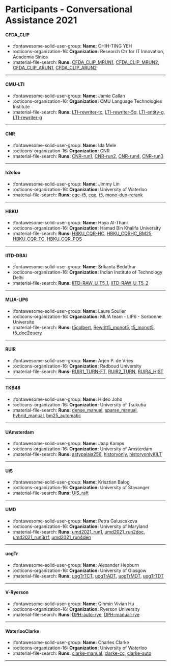 # Participants - Conversational Assistance 2021 

#### CFDA_CLIP
 - :fontawesome-solid-user-group: **Name:** CHIH-TING YEH
 - :octicons-organization-16: **Organization:** Research Ctr for IT Innovation, Academia Sinica
 - :material-file-search: **Runs:** [CFDA_CLIP_MRUN1](./runs.md#cfda_clip_mrun1), [CFDA_CLIP_MRUN2](./runs.md#cfda_clip_mrun2), [CFDA_CLIP_ARUN1](./runs.md#cfda_clip_arun1), [CFDA_CLIP_ARUN2](./runs.md#cfda_clip_arun2)

---
#### CMU-LTI
 - :fontawesome-solid-user-group: **Name:** Jamie Callan
 - :octicons-organization-16: **Organization:** CMU Language Technologies Institute
 - :material-file-search: **Runs:** [LTI-rewriter-tc](./runs.md#lti-rewriter-tc), [LTI-rewriter-5q](./runs.md#lti-rewriter-5q), [LTI-entity-g](./runs.md#lti-entity-g), [LTI-rewriter-g](./runs.md#lti-rewriter-g)

---
#### CNR
 - :fontawesome-solid-user-group: **Name:** Ida Mele
 - :octicons-organization-16: **Organization:** CNR
 - :material-file-search: **Runs:** [CNR-run1](./runs.md#cnr-run1), [CNR-run2](./runs.md#cnr-run2), [CNR-run4](./runs.md#cnr-run4), [CNR-run3](./runs.md#cnr-run3)

---
#### h2oloo
 - :fontawesome-solid-user-group: **Name:** Jimmy Lin
 - :octicons-organization-16: **Organization:** University of Waterloo
 - :material-file-search: **Runs:** [cqe-t5](./runs.md#cqe-t5), [cqe](./runs.md#cqe), [t5](./runs.md#t5), [mono-duo-rerank](./runs.md#mono-duo-rerank)

---
#### HBKU
 - :fontawesome-solid-user-group: **Name:** Haya Al-Thani
 - :octicons-organization-16: **Organization:** Hamad Bin Khalifa University 
 - :material-file-search: **Runs:** [HBKU_CQR-HC](./runs.md#hbku_cqr-hc), [HBKU_CQRHC_BM25](./runs.md#hbku_cqrhc_bm25), [HBKU_CQR_TC](./runs.md#hbku_cqr_tc), [HBKU_CQR_POS](./runs.md#hbku_cqr_pos)

---
#### IITD-DBAI
 - :fontawesome-solid-user-group: **Name:** Srikanta Bedathur
 - :octicons-organization-16: **Organization:** Indian Institute of Technology Delhi
 - :material-file-search: **Runs:** [IITD-RAW_U_T5_1](./runs.md#iitd-raw_u_t5_1), [IITD-RAW_U_T5_2](./runs.md#iitd-raw_u_t5_2)

---
#### MLIA-LIP6
 - :fontawesome-solid-user-group: **Name:** Laure Soulier
 - :octicons-organization-16: **Organization:** MLIA team - LIP6 - Sorbonne Universite
 - :material-file-search: **Runs:** [t5colbert](./runs.md#t5colbert), [Rewritt5_monot5](./runs.md#rewritt5_monot5), [t5_monot5](./runs.md#t5_monot5), [t5_doc2query](./runs.md#t5_doc2query)

---
#### RUIR
 - :fontawesome-solid-user-group: **Name:** Arjen P. de Vries
 - :octicons-organization-16: **Organization:** Radboud University
 - :material-file-search: **Runs:** [RUIR1_TURN-FT](./runs.md#ruir1_turn-ft), [RUIR2_TURN](./runs.md#ruir2_turn), [RUIR4_HIST](./runs.md#ruir4_hist)

---
#### TKB48
 - :fontawesome-solid-user-group: **Name:** Hideo Joho
 - :octicons-organization-16: **Organization:** University of Tsukuba
 - :material-file-search: **Runs:** [dense_manual](./runs.md#dense_manual), [sparse_manual](./runs.md#sparse_manual), [hybrid_manual](./runs.md#hybrid_manual), [bm25_automatic](./runs.md#bm25_automatic)

---
#### UAmsterdam
 - :fontawesome-solid-user-group: **Name:** Jaap Kamps
 - :octicons-organization-16: **Organization:** University of Amsterdam
 - :material-file-search: **Runs:** [astypalaia256](./runs.md#astypalaia256), [historyonly](./runs.md#historyonly), [historyonlyKILT](./runs.md#historyonlykilt)

---
#### UiS
 - :fontawesome-solid-user-group: **Name:** Krisztian Balog
 - :octicons-organization-16: **Organization:** University of Stavanger
 - :material-file-search: **Runs:** [UiS_raft](./runs.md#uis_raft)

---
#### UMD
 - :fontawesome-solid-user-group: **Name:** Petra Galuscakova
 - :octicons-organization-16: **Organization:** University of Maryland
 - :material-file-search: **Runs:** [umd2021_run1](./runs.md#umd2021_run1), [umd2021_run2doc](./runs.md#umd2021_run2doc), [umd2021_run3rrf](./runs.md#umd2021_run3rrf), [umd2021_run4den](./runs.md#umd2021_run4den)

---
#### uogTr
 - :fontawesome-solid-user-group: **Name:** Alexander Hepburn
 - :octicons-organization-16: **Organization:** University of Glasgow
 - :material-file-search: **Runs:** [uogTrTCT](./runs.md#uogtrtct), [uogTrADT](./runs.md#uogtradt), [uogTrMDT](./runs.md#uogtrmdt), [uogTrTDT](./runs.md#uogtrtdt)

---
#### V-Ryerson
 - :fontawesome-solid-user-group: **Name:** Qinmin Vivian Hu
 - :octicons-organization-16: **Organization:** Ryerson University
 - :material-file-search: **Runs:** [DPH-auto-rye](./runs.md#dph-auto-rye), [DPH-manual-rye](./runs.md#dph-manual-rye)

---
#### WaterlooClarke
 - :fontawesome-solid-user-group: **Name:** Charles Clarke
 - :octicons-organization-16: **Organization:** University of Waterloo
 - :material-file-search: **Runs:** [clarke-manual](./runs.md#clarke-manual), [clarke-cc](./runs.md#clarke-cc), [clarke-auto](./runs.md#clarke-auto)

---
